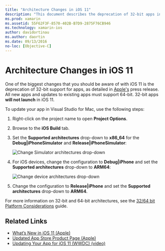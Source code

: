 ```yaml
---
title: "Architecture Changes in iOS 11"
description: "This document describes the deprecation of 32-bit apps in iOS 11. It discusses how to update applications to target 64-bit architectures."
ms.prod: xamarin
ms.assetid: 55F62F3F-8570-402B-B7D9-2875F76CB946
ms.technology: xamarin-ios
author: davidortinau
ms.author: daortin
ms.date: 09/13/2016
no-loc: [Objective-C]
---
```


# Architecture Changes in iOS 11

One of the biggest changes that you should be aware of with iOS 11 is the deprecation of 32-bit support for apps, as detailed in [Apple's](https://developer.apple.com/news/?id=06282017b) press release. All new apps and updates to existing apps must support 64-bit. 32-bit apps **will not launch** in iOS 11.

To update your app in Visual Studio for Mac, use the following steps:

1. Right-click on the project name to open **Project Options**.
2. Browse to the **iOS Build** tab.
3. Set the **Supported architectures** drop-down to **x86_64** for the **Debug|iPhoneSimulator** and **Release|iPhoneSimulator**:

    ![Change Simulator architectures drop-down](architecture-changes-images/image1.png)

4. For iOS devices, change the configuration to **Debug|iPhone** and set the **Supported architectures** drop-down to **ARM64**:

    ![Change device architectures drop-down](architecture-changes-images/image2.png)

5. Change the configuration to **Release|iPhone** and set the **Supported architectures** drop-down to **ARM64**.

For more information on 32-bit and 64-bit architectures, see the [32/64 bit Platform Considerations](~/cross-platform/macios/32-and-64/index.md#ios) guide.

## Related Links

- [What’s New in iOS 11 (Apple)](https://developer.apple.com/ios/)
- [Updated App Store Product Page (Apple)](https://developer.apple.com/app-store/product-page/)
- [Updating Your App for iOS 11 (WWDC) (video)](https://developer.apple.com/videos/play/wwdc2017/204/)
